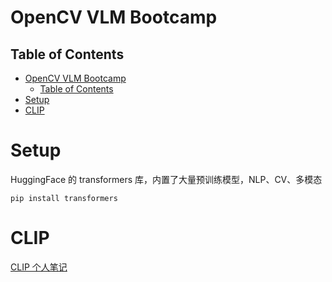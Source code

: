 # OpenCV VLM Bootcamp

## Table of Contents

- [OpenCV VLM Bootcamp](#opencv-vlm-bootcamp)
  - [Table of Contents](#table-of-contents)
- [Setup](#setup)
- [CLIP](#clip)


# Setup

HuggingFace 的 transformers 库，内置了大量预训练模型，NLP、CV、多模态

`pip install transformers`

# CLIP

[CLIP 个人笔记](../CLIP/CLIP.md)






